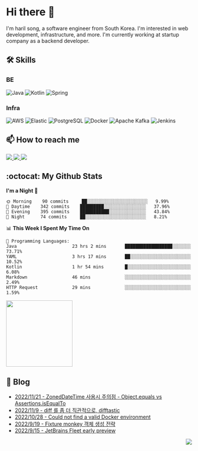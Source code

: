 

# Hi there 👋

I'm haril song, a software engineer from South Korea. I'm interested in web development, infrastructure, and more.
 I'm currently working at startup company as a backend developer.

## 🛠 Skills

### BE

![Java](https://img.shields.io/badge/Java-007396?style=flat-square&logo=java&logoColor=white)
![Kotlin](https://img.shields.io/badge/Kotlin-7F52FF?style=flat-square&logo=kotlin&logoColor=white)
![Spring](https://img.shields.io/badge/Spring-6DB33F?style=flat-square&logo=spring&logoColor=white)

### Infra

![AWS](https://img.shields.io/badge/AWS-%23FF9900.svg?style=flat-square&logo=amazon-aws&logoColor=white)
![Elastic](https://img.shields.io/badge/Elastic-005571?style=flat-square&logo=elastic&logoColor=white)
![PostgreSQL](https://img.shields.io/badge/PostgreSQL-336791?style=flat-square&logo=postgresql&logoColor=white)
![Docker](https://img.shields.io/badge/Docker-2496ED?style=flat-square&logo=docker&logoColor=white)
![Apache Kafka](https://img.shields.io/badge/Apache%20Kafka-000?style=flat-square&logo=apachekafka)
![Jenkins](https://img.shields.io/badge/Jenkins-%232C5263.svg?style=flat-square&logo=jenkins&logoColor=white)

## 📫 How to reach me

<a href="mailto:songkg7@gmail.com" target="_blank">
    <img src="https://img.shields.io/badge/Gmail-EA4335?style=flat-square&logo=gmail&logoColor=white"/>
</a>
<a href="https://www.notion.so/0377dd16e02d48cd82fa76394507382c" target="_blank">
    <img src="https://img.shields.io/badge/Notion-000000?style=flat-square&logo=notion&logoColor=white"/>
</a>
<a href="https://songkg7.github.io" target="_blank">
    <img src="https://img.shields.io/badge/Tech&nbsp;blog-54BBFF?style=flat-square&logo=github&logoColor=white"/>
</a>

## :octocat: My Github Stats

<!--START_SECTION:waka-->
**I'm a Night 🦉** 

```text
🌞 Morning    90 commits     ██░░░░░░░░░░░░░░░░░░░░░░░   9.99% 
🌆 Daytime    342 commits    █████████░░░░░░░░░░░░░░░░   37.96% 
🌃 Evening    395 commits    ███████████░░░░░░░░░░░░░░   43.84% 
🌙 Night      74 commits     ██░░░░░░░░░░░░░░░░░░░░░░░   8.21%

```


📊 **This Week I Spent My Time On** 

```text
💬 Programming Languages: 
Java                     23 hrs 2 mins       ██████████████████░░░░░░░   73.71% 
YAML                     3 hrs 17 mins       ██░░░░░░░░░░░░░░░░░░░░░░░   10.52% 
Kotlin                   1 hr 54 mins        █░░░░░░░░░░░░░░░░░░░░░░░░   6.08% 
Markdown                 46 mins             ░░░░░░░░░░░░░░░░░░░░░░░░░   2.49% 
HTTP Request             29 mins             ░░░░░░░░░░░░░░░░░░░░░░░░░   1.59%

```


<!--END_SECTION:waka-->

<p>
  <img height="180em" src="https://github-readme-stats.vercel.app/api?username=songkg7&show_icons=true&include_all_commits=true&bg_color=30,e96443,904e95&title_color=fff&text_color=fff">
</p>

## 📄 Blog <br>
- [2022/11/21 - ZonedDateTime 사용시 주의점 - Object.equals vs Assertions.isEqualTo](https://songkg7.github.io/posts/compare-zoneddatetime/) <br>
- [2022/11/9 - diff 를 좀 더 직관적으로, difftastic](https://songkg7.github.io/posts/difftastic/) <br>
- [2022/10/28 - Could not find a valid Docker environment](https://songkg7.github.io/posts/docer-environment-error/) <br>
- [2022/9/19 - Fixture monkey 객체 생성 전략](https://songkg7.github.io/posts/Fixture-monkey-overview/) <br>
- [2022/9/15 - JetBrains Fleet early preview](https://songkg7.github.io/posts/jetbrains-fleet-preview/) <br>

<!-- 조회수 -->
<p align="right">
  <a href="https://hits.seeyoufarm.com"><img src="https://hits.seeyoufarm.com/api/count/incr/badge.svg?url=https%3A%2F%2Fgithub.com%2Fsongkg7&count_bg=%238D7BF5&title_bg=%23252323&icon=github.svg&icon_color=%23FFFDFD&title=hits&edge_flat=false"/></a>
</p>

